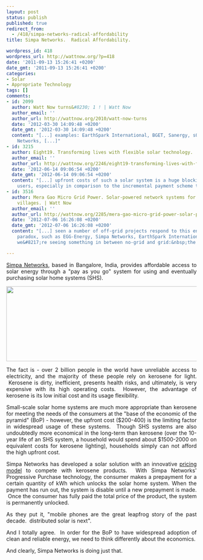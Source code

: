 ```yaml
---
layout: post
status: publish
published: true
redirect_from:
  - /418/simpa-networks-radical-affordability
title: Simpa Networks.  Radical Affordability.

wordpress_id: 418
wordpress_url: http://wattnow.org/?p=418
date: '2011-09-13 15:26:41 +0200'
date_gmt: '2011-09-13 15:26:41 +0200'
categories:
- Solar
- Appropriate Technology
tags: []
comments:
- id: 2099
  author: Watt Now turns&#8230; 1 ! | Watt Now
  author_email: ''
  author_url: http://wattnow.org/2010/watt-now-turns
  date: '2012-03-30 14:09:48 +0200'
  date_gmt: '2012-03-30 14:09:48 +0200'
  content: "[...] examples: EarthSpark International, BGET, Sanergy, sOccket, Simpa
    Networks, [...]"
- id: 3215
  author: Eight19. Transforming lives with flexible solar technology. | Watt Now
  author_email: ''
  author_url: http://wattnow.org/2246/eight19-transforming-lives-with-flexible-solar-technology
  date: '2012-06-14 09:06:54 +0200'
  date_gmt: '2012-06-14 09:06:54 +0200'
  content: "[...] upfront costs of such a solar system is a huge blocking point for
    users, especially in comparison to the incremental payment scheme that [...]"
- id: 3516
  author: Mera Gao Micro Grid Power. Solar-powered network systems for rural off-grid
    villages. | Watt Now
  author_email: ''
  author_url: http://wattnow.org/2285/mera-gao-micro-grid-power-solar-powered-network-systems-for-rural-off-grid-villages
  date: '2012-07-06 16:26:08 +0200'
  date_gmt: '2012-07-06 16:26:08 +0200'
  content: "[...] seen a number of off-grid projects respond to this energy economics
    paradox, such as EGG-Energy, Simpa Networks, EarthSpark International, and now
    we&#8217;re seeing something in between no-grid and grid:&nbsp;the [...]"

---
```

<p style="text-align: justify;"><a href="http://simpanetworks.com/">Simpa Networks</a>, based in Bangalore, India, provides affordable access to solar energy through a "pay as you go" system for using and eventually purchasing solar home systems (SHS).</p>
<p style="text-align: justify;"><a href="{{ 'assets/from-wordpress/uploads/2011/09/simpanetworks.jpg' | relative_url }}"><img class="size-full wp-image-419 alignnone" title="simpanetworks" src="{{ 'assets/from-wordpress/uploads/2011/09/simpanetworks.jpg' | relative_url }}" alt="" width="940" height="198" /></a></p>
<p style="text-align: justify;">The fact is - over 2 billion people in the world have unreliable access to electricity, and the majority of these people rely on kerosene for light. &nbsp;Kerosene is dirty, inefficient, presents health risks, and ultimately, is very expensive with its high operating costs. &nbsp;However, the advantage of kerosene is its low initial cost and its usage flexibility.</p>
<p style="text-align: justify;">Small-scale solar home systems are much more appropriate than kerosene for meeting the needs of the consumers at the "base of the economic of the pyramid" (BoP) - however, the upfront cost ($200-400) is the limiting factor in widespread usage of these systems. &nbsp;Though SHS systems are also undoubtedly more economical in the long-term than kerosene (over the 10-year life of an SHS system, a household would spend about $1500-2000 on equivalent costs for kerosene lighting), households simply can not afford the high upfront cost.</p>
<p style="text-align: justify;">Simpa Networks has developed a solar solution with an innovative&nbsp;<a href="http://simpanetworks.com/our-solution/">pricing model</a>&nbsp;to compete with kerosene products. &nbsp;With Simpa Networks' Progressive Purchase technology, the consumer makes a prepayment for a certain quantity of kWh which unlocks the solar home system. When the payment has run out, the system is disable until a new prepayment is made. &nbsp;Once the consumer has fully paid the total price of the product, the system is permanently unlocked.</p>
<p style="text-align: justify;">As they put it, "mobile phones are the great leapfrog story of the past decade. &nbsp;distributed solar is next".</p>
<p style="text-align: justify;">And I totally agree. &nbsp;In order for the BoP to have widespread adoption of clean and reliable energy, we need to think differently about the economics.</p>
<p style="text-align: justify;">And clearly, Simpa Networks is doing just that.</p>
